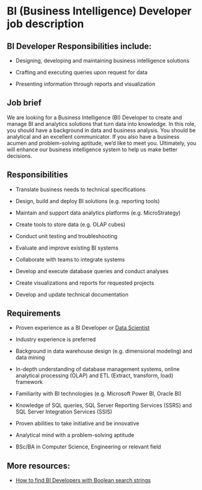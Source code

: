# BI (Business Intelligence) Developer job description


## BI Developer Responsibilities include:
* Designing, developing and maintaining business intelligence solutions

* Crafting and executing queries upon request for data

* Presenting information through reports and visualization


## Job brief

We are looking for a Business Intelligence (BI) Developer to create and manage BI and analytics solutions that turn data into knowledge.
In this role, you should have a background in data and business analysis. You should be analytical and an excellent communicator. If you also have a business acumen and problem-solving aptitude, we’d like to meet you.
Ultimately, you will enhance our business intelligence system to help us make better decisions.


## Responsibilities

* Translate business needs to technical specifications

* Design, build and deploy BI solutions (e.g. reporting tools)

* Maintain and support data analytics platforms (e.g. MicroStrategy)

* Create tools to store data (e.g. OLAP cubes)

* Conduct unit testing and troubleshooting

* Evaluate and improve existing BI systems

* Collaborate with teams to integrate systems

* Develop and execute database queries and conduct analyses

* Create visualizations and reports for requested projects

* Develop and update technical documentation


## Requirements

* Proven experience as a BI Developer or <a href="https://resources.workable.com/data-scientist-job-description" target="_blank" rel="noopener noreferrer">Data Scientist</a>

* Industry experience is preferred

* Background in data warehouse design (e.g. dimensional modeling) and data mining

* In-depth understanding of database management systems, online analytical processing (OLAP) and ETL (Extract, transform, load) framework

* Familiarity with BI technologies (e.g. Microsoft Power BI, Oracle BI)

* Knowledge of SQL queries, SQL Server Reporting Services (SSRS) and SQL Server Integration Services (SSIS)

* Proven abilities to take initiative and be innovative

* Analytical mind with a problem-solving aptitude

* BSc/BA in Computer Science, Engineering or relevant field

## More resources:
* <a href="https://resources.workable.com/hire-bi-developers-boolean-search-strings">How to find BI Developers with Boolean search strings</a>
